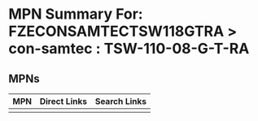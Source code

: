 



# MPN Summary For: FZECONSAMTECTSW118GTRA > con-samtec : TSW-110-08-G-T-RA

## MPNs
  

|MPN|Direct Links|Search Links|
| :--- | :--- | :--- |
||||
